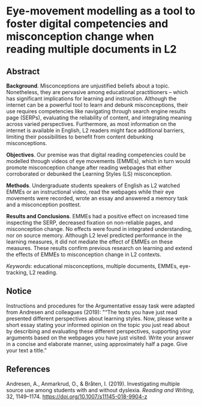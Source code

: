 # Eye-movement modelling as a tool to foster digital competencies and misconception change when reading multiple documents in L2

## Abstract

__Background__. Misconceptions are unjustified beliefs about a topic. Nonetheless, they are pervasive among educational practitioners – which has significant implications for learning and instruction. Although the internet can be a powerful tool to learn and debunk misconceptions, their use requires competencies like navigating through search engine results page (SERPs), evaluating the reliability of content, and integrating meaning across varied perspectives. Furthermore, as most information on the internet is available in English, L2 readers might face additional barriers, limiting their possibilities to benefit from content debunking misconceptions.

__Objectives__. Our premise was that digital reading competencies could be modelled through videos of eye movements (EMMEs), which in turn would promote misconception change after reading webpages that either corroborated or debunked the Learning Styles (LS) misconception. 

__Methods__. Undergraduate students speakers of English as L2 watched EMMEs or an instructional video, read the webpages while their eye movements were recorded, wrote an essay and answered a memory task and a misconception posttest. 

__Results and Conclusions__. EMMEs had a positive effect on increased time inspecting the SERP, decreased fixation on non-reliable pages, and misconception change. No effects were found in integrated understanding, nor on source memory. Although L2 level predicted performance in the learning measures, it did not mediate the effect of EMMEs on these measures. These results confirm previous research on learning and extend the effects of EMMEs to misconception change in L2 contexts.

_Keywords_: educational misconceptions, multiple documents, EMMEs, eye-tracking, L2 reading.

## Notice

Instructions and procedures for the Argumentative essay task were adapted from Andresen and colleagues (2019): "“The texts you have just read presented different perspectives about learning styles. Now, please write a short essay stating your informed opinion on the topic you just read about by describing and evaluating these different perspectives, supporting your arguments based on the webpages you have just visited. Write your answer in a concise and elaborate manner, using approximately half a page. Give your text a title.”

## References

Andresen, A., Anmarkrud, O., & Bråten, I. (2019). Investigating multiple source use among students with and without dyslexia. _Reading and Writing_, 32, 1149–1174. https://doi.org/10.1007/s11145-018-9904-z
